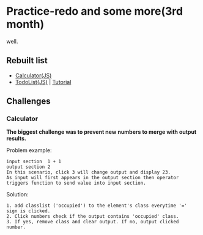 # Practice-redo and some more(3rd month)
well.

## Rebuilt list
- [Calculator(JS)](https://a331998513.github.io/Practice-redo/JScalculator/) 
- [TodoList(JS)](https://a331998513.github.io/Practice-redo/TodoList/) | [Tutorial](https://www.youtube.com/watch?v=Ttf3CEsEwMQ)




## Challenges

### Calculator

**The biggest challenge was to prevent new numbers to merge with output results.**

Problem example:
```
input section  1 + 1 
output section 2
In this scenario, click 3 will change output and display 23. 
As input will first appears in the output section then operator triggers function to send value into input section.
```
Solution:
```
1. add classlist ('occupied') to the element's class everytime '=' sign is clicked.
2. Click numbers check if the output contains 'occupied' class. 
3. If yes, remove class and clear output. If no, output clicked number.
```
